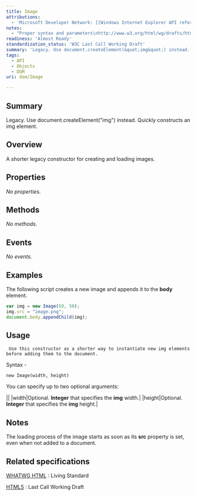 ```yaml
---
title: Image
attributions:
  - 'Microsoft Developer Network: [[Windows Internet Explorer API reference](http://msdn.microsoft.com/en-us/library/ie/hh828809%28v=vs.85%29.aspx) Article]'
notes:
  - "Proper syntax and parameters\nhttp://www.w3.org/html/wg/drafts/html/CR/embedded-content-0.html#dom-image"
readiness: 'Almost Ready'
standardization_status: 'W3C Last Call Working Draft'
summary: 'Legacy. Use document.createElement(&quot;img&quot;) instead. Quickly constructs an img element.'
tags:
  - API
  - Objects
  - DOM
uri: dom/Image

---
```

## Summary

Legacy. Use document.createElement(&quot;img&quot;) instead. Quickly constructs an img element.

## Overview

A shorter legacy constructor for creating and loading images.

## Properties

*No properties.*

## Methods

*No methods.*

## Events

*No events.*

## Examples

The following script creates a new image and appends it to the **body** element.

``` js
var img = new Image(50, 50);
img.src = "image.png";
document.body.appendChild(img);
```

## Usage

     Use this constructor as a shorter way to instantiate new img elements before adding them to the document.

Syntax -

`new Image(width, height)`

You can specify up to two optional arguments:

||
|width|Optional. **Integer** that specifies the **img** width.|
|height|Optional. **Integer** that specifies the **img** height.|

## Notes

The loading process of the image starts as soon as its **src** property is set, even when not added to a document.

## Related specifications

[WHATWG HTML](http://www.whatwg.org/specs/web-apps/current-work/multipage/embedded-content.html#the-img-element)
:   Living Standard

[HTML5](http://www.w3.org/TR/html5/embedded-content-0.html#the-img-element)
:   Last Call Working Draft
